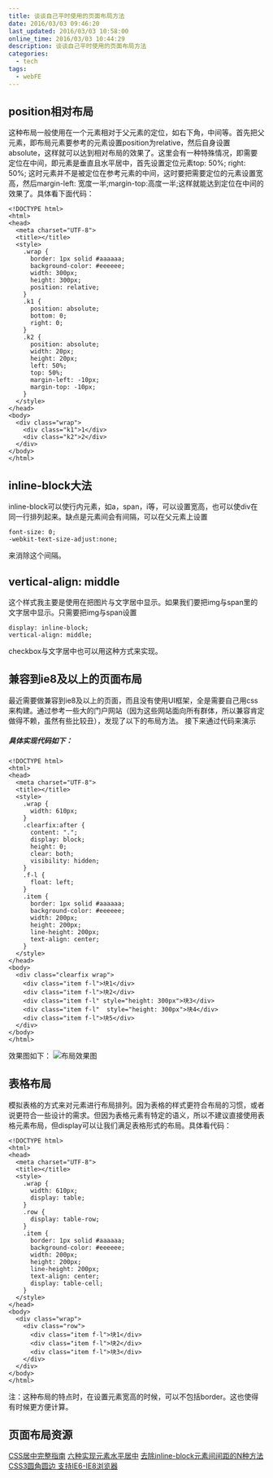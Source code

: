 ```yaml
---
title: 谈谈自己平时使用的页面布局方法
date: 2016/03/03 09:46:20
last_updated: 2016/03/03 10:58:00
online_time: 2016/03/03 10:44:29
description: 谈谈自己平时使用的页面布局方法
categories:
  - tech
tags:
  - webFE
---
```



## position相对布局
这种布局一般使用在一个元素相对于父元素的定位，如右下角，中间等。首先把父元素，即布局元素要参考的元素设置position为relative，然后自身设置absolute，这样就可以达到相对布局的效果了。这里会有一种特殊情况，即需要定位在中间，即元素是垂直且水平居中，首先设置定位元素top: 50%; right: 50%; 这时元素并不是被定位在参考元素的中间，这时要把需要定位的元素设置宽高，然后margin-left: 宽度一半;margin-top:高度一半;这样就能达到定位在中间的效果了。具体看下面代码：
```
<!DOCTYPE html>
<html>
<head>
  <meta charset="UTF-8">
  <title></title>
  <style>
    .wrap {
      border: 1px solid #aaaaaa;
      background-color: #eeeeee;
      width: 300px;
      height: 300px;
      position: relative;
    }
    .k1 {
      position: absolute;
      bottom: 0;
      right: 0;
    }
    .k2 {
      position: absolute;
      width: 20px;
      height: 20px;
      left: 50%;
      top: 50%;
      margin-left: -10px;
      margin-top: -10px;
    }
  </style>
</head>
<body>
  <div class="wrap">
    <div class="k1">1</div>
    <div class="k2">2</div>
  </div>
</body>
</html>
```

## inline-block大法
inline-block可以使行内元素，如a，span，i等，可以设置宽高，也可以使div在同一行排列起来。缺点是元素间会有间隔，可以在父元素上设置
```
font-size: 0;
-webkit-text-size-adjust:none;
```
来消除这个间隔。

## vertical-align: middle
这个样式我主要是使用在把图片与文字居中显示。如果我们要把img与span里的文字居中显示。只需要把img与span设置
```
display: inline-block;
vertical-align: middle;
```
checkbox与文字居中也可以用这种方式来实现。

## 兼容到ie8及以上的页面布局
最近需要做兼容到ie8及以上的页面，而且没有使用UI框架，全是需要自己用css来构建。通过参考一些大的门户网站（因为这些网站面向所有群体，所以兼容肯定做得不赖，虽然有些比较丑），发现了以下的布局方法。
接下来通过代码来演示
##### 具体实现代码如下：
```
<!DOCTYPE html>
<html>
<head>
  <meta charset="UTF-8">
  <title></title>
  <style>
    .wrap {
      width: 610px;
    }
    .clearfix:after {
      content: ".";
      display: block;
      height: 0;
      clear: both;
      visibility: hidden;
    }
    .f-l {
      float: left;
    }
    .item {
      border: 1px solid #aaaaaa;
      background-color: #eeeeee;
      width: 200px;
      height: 200px;
      line-height: 200px;
      text-align: center;
    }
  </style>
</head>
<body>
  <div class="clearfix wrap">
    <div class="item f-l">块1</div>
    <div class="item f-l">块2</div>
    <div class="item f-l" style="height: 300px">块3</div>
    <div class="item f-l"  style="height: 300px">块4</div>
    <div class="item f-l">块5</div>
  </div>
</body>
</html>
```
效果图如下：
![布局效果图](https://yrw-blog.oss-cn-shenzhen.aliyuncs.com/article-img/20160303/dff605d5-dc9c-400e-8be5-0963dce23554--37-1.png "布局效果图")

## 表格布局
模拟表格的方式来对元素进行布局排列。因为表格的样式更符合布局的习惯，或者说更符合一些设计的需求。但因为表格元素有特定的语义，所以不建议直接使用表格元素布局，但display可以让我们满足表格形式的布局。具体看代码：
```
<!DOCTYPE html>
<html>
<head>
  <meta charset="UTF-8">
  <title></title>
  <style>
    .wrap {
      width: 610px;
      display: table;
    }
    .row {
      display: table-row;
    }
    .item {
      border: 1px solid #aaaaaa;
      background-color: #eeeeee;
      width: 200px;
      height: 200px;
      line-height: 200px;
      text-align: center;
      display: table-cell;
    }
  </style>
</head>
<body>
  <div class="wrap">
    <div class="row">
      <div class="item f-l">块1</div>
      <div class="item f-l">块2</div>
      <div class="item f-l">块3</div>
    </div>
  </div>
</body>
</html>
```
注：这种布局的特点时，在设置元素宽高的时候，可以不包括border。这也使得有时候更方便计算。

## 页面布局资源
[CSS居中完整指南](http://www.w3cplus.com/css/centering-css-complete-guide.html)
[六种实现元素水平居中](http://www.w3cplus.com/css/elements-horizontally-center-with-css.html)
[去除inline-block元素间间距的N种方法](http://www.zhangxinxu.com/wordpress/2012/04/inline-block-space-remove-%E5%8E%BB%E9%99%A4%E9%97%B4%E8%B7%9D/)
[CSS3圆角圆边 支持IE6-IE8浏览器](http://www.divcss5.com/css-texiao/texiao571.shtml)

